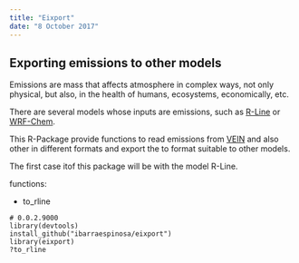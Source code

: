 ```yaml
---
title: "Eixport"
date: "8 October 2017"
---
```


## Exporting emissions to other models

Emissions are mass that affects atmosphere in complex ways, not only physical,
but also, in the health of humans, ecosystems, economically, etc.

There are several models whose inputs are emissions, such as [R-Line](https://www.cmascenter.org/r-line/) or [WRF-Chem](https://ruc.noaa.gov/wrf/wrf-chem/).

This R-Package provide functions to read emissions from [VEIN](https://github.com/ibarraespinosa/vein) and also other 
in different formats and export the to format suitable to other models.

The first case itof this package will be with the model R-Line.

functions:

- to_rline


```{r eval=F}
# 0.0.2.9000
library(devtools)
install_github("ibarraespinosa/eixport")
library(eixport)
?to_rline
```


